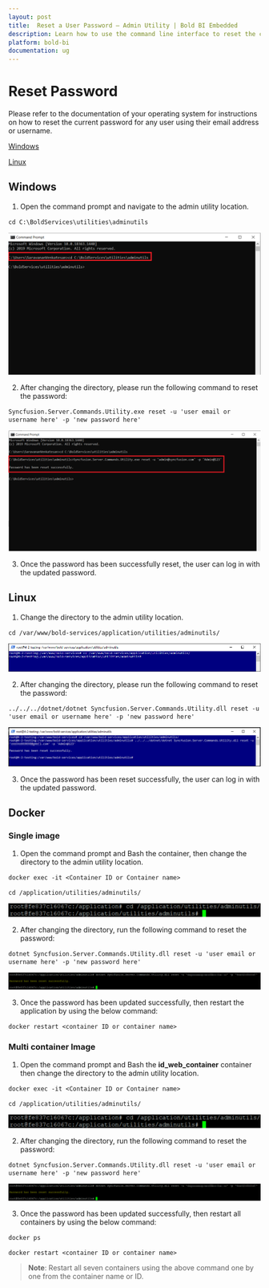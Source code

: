 ```yaml
---
layout: post
title:  Reset a User Password – Admin Utility | Bold BI Embedded
description: Learn how to use the command line interface to reset the current password of any user in Bold BI Embedded using their email address or user name.
platform: bold-bi
documentation: ug
---
```


# Reset Password

Please refer to the documentation of your operating system for instructions on how to reset the current password for any user using their email address or username.

[Windows](/utilities/bold-bi-command-line-tools/reset-password/#windows)

[Linux](/utilities/bold-bi-command-line-tools/reset-password/#linux)

## Windows
   
1. Open the command prompt and navigate to the admin utility location. 
~~~
cd C:\BoldServices\utilities\adminutils
~~~
![command](/static/assets/admin-utility/images/cmdforutils-1.png)
 
2. After changing the directory, please run the following command to reset the password:  
~~~
Syncfusion.Server.Commands.Utility.exe reset -u 'user email or username here' -p 'new password here'
~~~  
![reset-command](/static/assets/admin-utility/images/resetcmd-1.png) 

3. Once the password has been successfully reset, the user can log in with the updated password.

## Linux
  
1. Change the directory to the admin utility location.  
~~~
cd /var/www/bold-services/application/utilities/adminutils/
~~~
![command](/static/assets/admin-utility/images/linux-cd.png)
 
2. After changing the directory, please run the following command to reset the password:
~~~
../../../dotnet/dotnet Syncfusion.Server.Commands.Utility.dll reset -u 'user email or username here' -p 'new password here'
~~~  
![reset-command](/static/assets/admin-utility/images/linux-resetcmd.png) 

3. Once the password has been reset successfully, the user can log in with the updated password.

## Docker

### Single image

1. Open the command prompt and Bash the container, then change the directory to the admin utility location.
~~~
docker exec -it <Container ID or Container name>
~~~
~~~
cd /application/utilities/adminutils/
~~~   
![Path-command](/static/assets/admin-utility/images/reset-docker-path-command.png)

2. After changing the directory, run the following command to reset the password: 
~~~
dotnet Syncfusion.Server.Commands.Utility.dll reset -u 'user email or username here' -p 'new password here'   
~~~  
![Database-reset](/static/assets/admin-utility/images/reset-password-docker.png)

3. Once the password has been updated successfully, then restart the application by using the below command:

~~~
docker restart <container ID or container name>
~~~
### Multi container Image

1. Open the command prompt and Bash the <b>id_web_container</b> container then change the directory to the admin utility location.
~~~
docker exec -it <Container ID or Container name>
~~~
~~~
cd /application/utilities/adminutils/
~~~   
![Path-command](/static/assets/admin-utility/images/reset-docker-path-command.png)

2. After changing the directory, run the following command to reset the password:
~~~
dotnet Syncfusion.Server.Commands.Utility.dll reset -u 'user email or username here' -p 'new password here'   
~~~  

![Database-reset](/static/assets/admin-utility/images/reset-password-docker.png)

3. Once the password has been updated successfully, then restart all containers by using the below command:

~~~
docker ps 
~~~

~~~
docker restart <container ID or container name>
~~~

>**Note**: Restart all seven containers using the above command one by one from the container name or ID.
